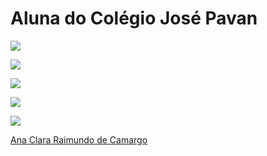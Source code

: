 # Aluna do Colégio José Pavan

![](https://i.pinimg.com/236x/f4/d6/fa/f4d6fa417278e6001104611163d494f8.jpg)

![](https://i.pinimg.com/originals/d6/82/ed/d682ed27d6556f2d5d407188bd7065ad.png)

![](https://i.pinimg.com/originals/e8/e4/41/e8e441141f064f33160c5e70cfe23375.jpg)

![](https://omundodegaya.files.wordpress.com/2018/07/dragao-branco-1.jpg)

![](http://pm1.narvii.com/6868/7b25e9ff919d34bc899c7efca9ef804b7482eaaer1-546-1023v2_00.jpg)

[Ana Clara Raimundo de Camargo](mailt:raimundoanaclara8@gmail.com)
